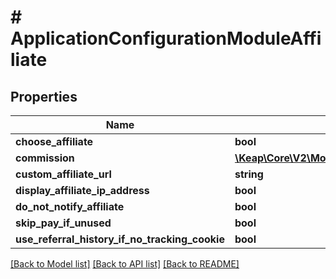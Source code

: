 # # ApplicationConfigurationModuleAffiliate

## Properties

Name | Type | Description | Notes
------------ | ------------- | ------------- | -------------
**choose_affiliate** | **bool** |  | [optional]
**commission** | [**\Keap\Core\V2\Model\ApplicationConfigurationModuleAffiliateCommission**](ApplicationConfigurationModuleAffiliateCommission.md) |  | [optional]
**custom_affiliate_url** | **string** |  | [optional]
**display_affiliate_ip_address** | **bool** |  | [optional]
**do_not_notify_affiliate** | **bool** |  | [optional]
**skip_pay_if_unused** | **bool** |  | [optional]
**use_referral_history_if_no_tracking_cookie** | **bool** |  | [optional]

[[Back to Model list]](../../README.md#models) [[Back to API list]](../../README.md#endpoints) [[Back to README]](../../README.md)
